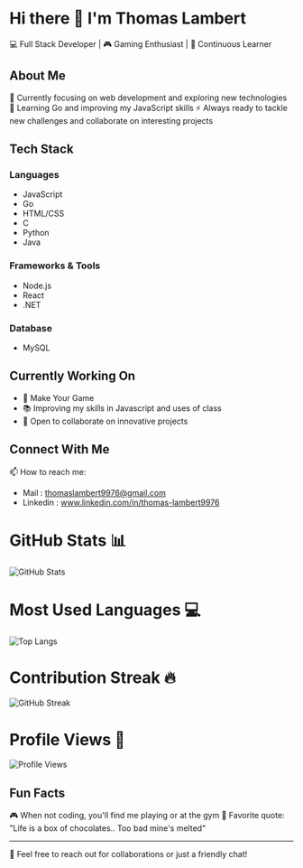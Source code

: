 # Hi there 👋 I'm Thomas Lambert

💻 Full Stack Developer | 🎮 Gaming Enthusiast | 🌱 Continuous Learner

## About Me
🔭 Currently focusing on web development and exploring new technologies
🌱 Learning Go and improving my JavaScript skills
⚡ Always ready to tackle new challenges and collaborate on interesting projects

## Tech Stack
### Languages
- JavaScript
- Go
- HTML/CSS
- C
- Python
- Java

### Frameworks & Tools
- Node.js
- React
- .NET

### Database
- MySQL

## Currently Working On
- 🚀 Make Your Game
- 📚 Improving my skills in Javascript and uses of class
- 🤝 Open to collaborate on innovative projects

## Connect With Me
📫 How to reach me:
- Mail : thomaslambert9976@gmail.com
- Linkedin : www.linkedin.com/in/thomas-lambert9976

# GitHub Stats 📊
![GitHub Stats](https://github-readme-stats.vercel.app/api?username=Aukryx&show_icons=true&theme=radical)

# Most Used Languages 💻
![Top Langs](https://github-readme-stats.vercel.app/api/top-langs/?username=Aukryx&layout=compact&theme=radical)

# Contribution Streak 🔥
![GitHub Streak](https://github-readme-streak-stats.herokuapp.com/?user=Aukryx&theme=radical)

# Profile Views 👀
![Profile Views](https://komarev.com/ghpvc/?username=Aukryx)

## Fun Facts
🎮 When not coding, you'll find me playing or at the gym
🌟 Favorite quote: "Life is a box of chocolates.. Too bad mine's melted"

---
💬 Feel free to reach out for collaborations or just a friendly chat!
